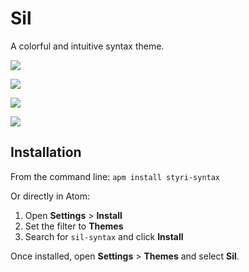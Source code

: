 # Sil

A colorful and intuitive syntax theme.

![](https://raw.githubusercontent.com/silvandiepen/sil-syntax/images/simple.js.png?raw=true)

![](https://raw.githubusercontent.com/silvandiepen/sil-syntax/images/clear.md.png?raw=true)

![](https://raw.githubusercontent.com/silvandiepen/sil-syntax/images/pretty.css.png?raw=true)

![](https://raw.githubusercontent.com/silvandiepen/sil-syntax/images/easy.regexp.png?raw=true)

## Installation

From the command line: `apm install styri-syntax`

Or directly in Atom:

1. Open __Settings__ > __Install__
2. Set the filter to __Themes__
3. Search for `sil-syntax` and click __Install__

Once installed, open __Settings__ > __Themes__ and select __Sil__.
